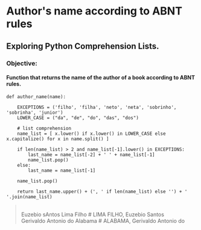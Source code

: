 
# Author's name according to ABNT rules


## Exploring Python Comprehension Lists.

### Objective:
#### Function that returns the name of the author of a book according to ABNT rules.


```
def author_name(name):

    EXCEPTIONS = ('filho', 'filha', 'neto', 'neta', 'sobrinho', 'sobrinha', 'junior')
    LOWER_CASE = ("da", "de", "do", "das", "dos")

    # list comprehension    
    name_list = [ x.lower() if x.lower() in LOWER_CASE else x.capitalize() for x in name.split() ]

    if len(name_list) > 2 and name_list[-1].lower() in EXCEPTIONS:
        last_name = name_list[-2] + ' ' + name_list[-1]
        name_list.pop()
    else:
        last_name = name_list[-1]
    
    name_list.pop()
    
    return last_name.upper() + (', ' if len(name_list) else '') + ' '.join(name_list)
```


<blockquote>
<br>
    Euzebio sAntos Lima Filho      # LIMA FILHO, Euzebio Santos<br>
    Gerivaldo Antonio do Alabama   # ALABAMA, Gerivaldo Antonio do
<br>
</blockquote>
